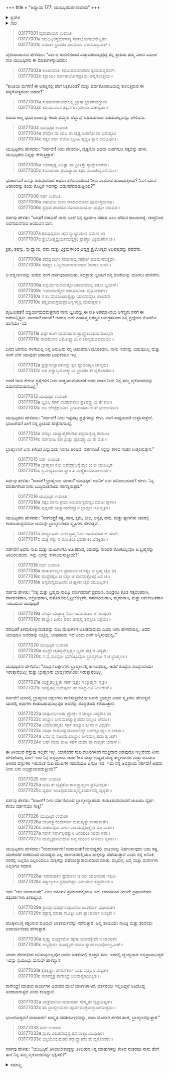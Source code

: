 +++
title = "ಅಧ್ಯಾಯ 177: ಯುಧಿಷ್ಠಿರಸರ್ಪಸಂವಾದಃ"
+++

<details><summary>ಪ್ರವೇಶ</summary>


।।   ಓಂ ಓಂ ನಮೋ ನಾರಾಯಣಾಯ।।   ಶ್ರೀ ವೇದವ್ಯಾಸಾಯ ನಮಃ ।।

ಶ್ರೀ ಕೃಷ್ಣದ್ವೈಪಾಯನ ವೇದವ್ಯಾಸ ವಿರಚಿತ  

**ಶ್ರೀ ಮಹಾಭಾರತ**

**ಆರಣ್ಯಕ ಪರ್ವ**

**ಅಜಗರ ಪರ್ವ**

**ಅಧ್ಯಾಯ 177**

</details>


<details><summary>ಸಾರ</summary>

ವಿಷಯವನ್ನು ತಿಳಿದುಕೊಂಡ ಯುಧಿಷ್ಠಿರನು ತಾನು ಪ್ರಶ್ನೆಗಳಿಗೆ ಉತ್ತರಿಸುವುದಾಗಿ ಅಜಗರನಿಗೆ ಹೇಳುವುದು (1-14). ಅಜಗರನ ಪ್ರಶ್ನೆಗಳಿಗೆ ಯುಧಿಷ್ಠಿರನು ಸಮಂಜಸವಾದ ಉತ್ತರಗಳನ್ನು ಕೊಟ್ಟಿದುದು (15-33).

</details>



> 03177001 ವೈಶಂಪಾಯನ ಉವಾಚ।  
03177001a ಯುಧಿಷ್ಠಿರಸ್ತಮಾಸಾದ್ಯ ಸರ್ಪಭೋಗಾಭಿವೇಷ್ಟಿತಂ।  
03177001c ದಯಿತಂ ಭ್ರಾತರಂ ವೀರಮಿದಂ ವಚನಮಬ್ರವೀತ್।।

ವೈಶಂಪಾಯನನು ಹೇಳಿದನು: “ಸರ್ಪದ ಸುರುಳಿಯಿಂದ ಸುತ್ತುವರೆಯಲ್ಪಟ್ಟಿದ್ದ ತನ್ನ ಪ್ರೀತಿಯ ತಮ್ಮ ವೀರನ ಸಮೀಪ ಸಾರಿ ಯುಧಿಷ್ಠಿರನು ಈ ಮಾತುಗಳನ್ನಾಡಿದನು:

> 03177002a ಕುಂತೀಮಾತಃ ಕಥಮಿಮಾಮಾಪದಂ ತ್ವಮವಾಪ್ತವಾನ್।   
03177002c ಕಶ್ಚಾಯಂ ಪರ್ವತಾಭೋಗಪ್ರತಿಮಃ ಪನ್ನಗೋತ್ತಮಃ।।

“ಕುಂತಿಯ ಮಗನೇ! ಈ ಆಪತ್ತಿನಲ್ಲಿ ಹೇಗೆ ಸಿಕ್ಕಿಕೊಂಡೆ? ಮತ್ತು ಪರ್ವತೋಪಾದಿಯಲ್ಲಿ ಕಾಣುತ್ತಿರುವ ಈ ಪನ್ನಗೋತ್ತಮನು ಯಾರು?”

> 03177003a ಸ ಧರ್ಮರಾಜಮಾಲಕ್ಷ್ಯ ಭ್ರಾತಾ ಭ್ರಾತರಮಗ್ರಜಂ।  
03177003c ಕಥಯಾಮಾಸ ತತ್ಸರ್ವಂ ಗ್ರಹಣಾದಿ ವಿಚೇಷ್ಟಿತಂ।।

ಹಿರಿಯ ಅಣ್ಣ ಧರ್ಮರಾಜನನ್ನು ಕಂಡು ತಮ್ಮನು ಹೆಬ್ಬಾವು ಹಿಡಿದಿದುರಿಂದ ನಡೆದುದೆಲ್ಲವನ್ನೂ ಹೇಳಿದನು.

> 03177004 ಯುಧಿಷ್ಠಿರ ಉವಾಚ।  
03177004a ದೇವೋ ವಾ ಯದಿ ವಾ ದೈತ್ಯ ಉರಗೋ ವಾ ಭವಾನ್ಯದಿ।  
03177004c ಸತ್ಯಂ ಸರ್ಪ ವಚೋ ಬ್ರೂಹಿ ಪೃಚ್ಚತಿ ತ್ವಾಂ ಯುಧಿಷ್ಠಿರಃ।।

ಯುಧಿಷ್ಠಿರನು ಹೇಳಿದನು: “ಸರ್ಪವೇ! ನೀನು ದೇವನೋ, ದೈತ್ಯನೋ ಅಥವಾ ಉರಗನೋ ಸತ್ಯವನ್ನು ಹೇಳು. ಯುಧಿಷ್ಠಿರನು ನಿನ್ನನ್ನು ಕೇಳುತ್ತಿದ್ದಾನೆ.

> 03177005a ಕಿಮಾಹೃತ್ಯ ವಿದಿತ್ವಾ ವಾ ಪ್ರೀತಿಸ್ತೇ ಸ್ಯಾದ್ಭುಜಂಗಮ।  
03177005c ಕಿಮಾಹಾರಂ ಪ್ರಯಚ್ಚಾಮಿ ಕಥಂ ಮುಂಚೇದ್ಭವಾನಿಮಂ।।

ಭುಜಂಗಮ! ಏನನ್ನು ತರುವುದರಿಂದ ಅಥವಾ ತಿಳಿಸುವುದರಿಂದ ನೀನು ಸಂತೋಷ ಹೊಂದುತ್ತೀಯೆ? ನಿನಗೆ ಯಾವ ಆಹಾರವನ್ನು ತಂದು ಕೊಟ್ಟರೆ ಇವನನ್ನು ಬಿಡುಗಡೆಮಾಡುತ್ತೀಯೆ?”

> 03177006 ಸರ್ಪ ಉವಾಚ।  
03177006a ನಹುಷೋ ನಾಮ ರಾಜಾಹಮಾಸಂ ಪೂರ್ವಸ್ತವಾನಘ।   
03177006c ಪ್ರಥಿತಃ ಪಂಚಮಃ ಸೋಮಾದಾಯೋಃ ಪುತ್ರೋ ನರಾಧಿಪ।।

ಸರ್ಪವು ಹೇಳಿತು: “ಅನಘ! ನರಾಧಿಪ! ನಾನು ಹಿಂದೆ ನಿನ್ನ ಪೂರ್ವಜ ನಹುಷ ಎಂಬ ಹೆಸರಿನ ರಾಜನಾಗಿದ್ದೆ. ಚಂದ್ರನಿಂದ ಐದನೆಯವನಾದ ಆಯುವಿನ ಮಗ.

> 03177007a ಕ್ರತುಭಿಸ್ತಪಸಾ ಚೈವ ಸ್ವಾಧ್ಯಾಯೇನ ದಮೇನ ಚ।  
03177007c ತ್ರೈಲೋಕ್ಯೈಶ್ವರ್ಯಮವ್ಯಗ್ರಂ ಪ್ರಾಪ್ತೋ ವಿಕ್ರಮಣೇನ ಚ।।

ಕ್ರತು, ತಪಸ್ಸು, ಸ್ವಾಧ್ಯಾಯ, ದಮ ಮತ್ತು ವಿಕ್ರಮಗಳಿಂದ ಅವ್ಯಗ್ರ ತ್ರೈಲೋಕ್ಯದ ಅಧಿಪತ್ಯವನ್ನು ಪಡೆದೆನು.

> 03177008a ತದೈಶ್ವರ್ಯಂ ಸಮಾಸಾದ್ಯ ದರ್ಪೋ ಮಾಮಗಮತ್ತದಾ।  
03177008c ಸಹಸ್ರಂ ಹಿ ದ್ವಿಜಾತೀನಾಮುವಾಹ ಶಿಬಿಕಾಂ ಮಮ।।

ಆ ಐಶ್ವರ್ಯವನ್ನು ಪಡೆದು ನನಗೆ ದರ್ಪವುಂಟಾಯಿತು. ಸಹಸ್ರಾರು ದ್ವಿಜರಿಗೆ ನನ್ನ ಶಿಬಿಕೆಯನ್ನು ಹೊರಲು ಹೇಳಿದೆನು.

> 03177009a ಐಶ್ವರ್ಯಮದಮತ್ತೋಽಹಮವಮನ್ಯ ತತೋ ದ್ವಿಜಾನ್।  
03177009c ಇಮಾಮಗಸ್ತ್ಯೇನ ದಶಾಮಾನೀತಃ ಪೃಥಿವೀಪತೇ।।  
03177010a ನ ತು ಮಾಮಜಹಾತ್ಪ್ರಜ್ಞಾ ಯಾವದದ್ಯೇತಿ ಪಾಂಡವ।  
03177010c ತಸ್ಯೈವಾನುಗ್ರಹಾದ್ರಾಜನ್ನಗಸ್ತ್ಯಸ್ಯ ಮಹಾತ್ಮನಃ।।

ಪೃಥಿವೀಪತೇ! ಐಶ್ವರ್ಯಮದಮತ್ತನಾದ ನಾನು ದ್ವಿಜರನ್ನು ಈ ರೀತಿ ಅಪಮಾನಿಸಲು ಅಗಸ್ತ್ಯನು ನನಗೆ ಈ ದಶೆಯನ್ನಿತ್ತನು. ಪಾಂಡವ! ರಾಜನ್! ಆದರೂ ಅದೇ ಮಹಾತ್ಮ ಅಗಸ್ತ್ಯನ ಅನುಗ್ರಹದಿಂದ ನನ್ನ ಪ್ರಜ್ಞೆಯು ಮೊದಲಿನ ಹಾಗೆಯೇ ಇದೆ.

> 03177011a ಷಷ್ಠೇ ಕಾಲೇ ಮಮಾಹಾರಃ ಪ್ರಾಪ್ತೋಽಯಮನುಜಸ್ತವ।  
03177011c ನಾಹಮೇನಂ ವಿಮೋಕ್ಷ್ಯಾಮಿ ನ ಚಾನ್ಯಮಭಿಕಾಮಯೇ।।

ದಿನದ ಆರನೆಯ ಗಳಿಗೆಯಲ್ಲಿ ನಿನ್ನ ಅನುಜನು ನನ್ನ ಆಹಾರವಾಗಿ ದೊರಕಿದನು. ನಾನು ಇವನನ್ನು ಬಿಡುವುದಿಲ್ಲ ಮತ್ತು ನನಗೆ ಬೇರೆ ಯಾವುದೇ ಆಹಾರದ ಬಯಕೆಯೂ ಇಲ್ಲ.

> 03177012a ಪ್ರಶ್ನಾನುಚ್ಚಾರಿತಾಂಸ್ತು ತ್ವಂ ವ್ಯಾಹರಿಷ್ಯಸಿ ಚೇನ್ಮಮ।  
03177012c ಅಥ ಪಶ್ಚಾದ್ವಿಮೋಕ್ಷ್ಯಾಮಿ ಭ್ರಾತರಂ ತೇ ವೃಕೋದರಂ।।

ಆದರೆ ನಾನು ಕೇಳುವ ಪ್ರಶ್ನೆಗಳಿಗೆ ನೀನು ಉತ್ತರಿಸುವೆಯಾದರೆ ಅದರ ನಂತರ ನೀನು ನಿನ್ನ ತಮ್ಮ ವೃಕೋದರನನ್ನು ಬಿಡುಗಡೆಮಾಡಿಸಬಲ್ಲೆ.”

> 03177013 ಯುಧಿಷ್ಠಿರ ಉವಾಚ।  
03177013a ಬ್ರೂಹಿ ಸರ್ಪ ಯಥಾಕಾಮಂ ಪ್ರತಿವಕ್ಷ್ಯಾಮಿ ತೇ ವಚಃ।   
03177013c ಅಪಿ ಚೇಚ್ಛಕ್ನುಯಾಂ ಪ್ರೀತಿಮಾಹರ್ತುಂ ತೇ ಭುಜಂಗಮ।।

ಯುಧಿಷ್ಠಿರನು ಹೇಳಿದನು: “ಸರ್ಪವೇ! ನೀನು ಇಷ್ಟಪಟ್ಟ ಪ್ರಶ್ನೆಗಳನ್ನು ಕೇಳು. ನನಗೆ ಸಾಧ್ಯವಾದರೆ ಉತ್ತರಿಸುತ್ತೇನೆ. ಭುಜಂಗಮ! ಹೀಗೆ ನಿನ್ನ ಪ್ರೀತಿಯ ಪಾತ್ರನಾಗಬಲ್ಲೆ.

> 03177014a ವೇದ್ಯಂ ಯದ್ಬ್ರಾಹ್ಮಣೇನೇಹ ತದ್ಭವಾನ್ವೇತ್ತಿ ಕೇವಲಂ।  
03177014c ಸರ್ಪರಾಜ ತತಃ ಶ್ರುತ್ವಾ ಪ್ರತಿವಕ್ಷ್ಯಾಮಿ ತೇ ವಚಃ।।

ಬ್ರಾಹ್ಮಣನಿಗೆ ಏನು ತಿಳಿದಿದೆ ಎನ್ನುವುದು ನಿನಗೂ ತಿಳಿದಿದೆ. ಸರ್ಪರಾಜ! ನಿನ್ನನ್ನು ಕೇಳಿದ ನಂತರ ಉತ್ತರಿಸುತ್ತೇನೆ.”

> 03177015 ಸರ್ಪ ಉವಾಚ।  
03177015a ಬ್ರಾಹ್ಮಣಃ ಕೋ ಭವೇದ್ರಾಜನ್ವೇದ್ಯಂ ಕಿಂ ಚ ಯುಧಿಷ್ಠಿರ।  
03177015c ಬ್ರವೀಹ್ಯತಿಮತಿಂ ತ್ವಾಂ ಹಿ ವಾಕ್ಯೈರನುಮಿಮೀಮಹೇ।।

ಸರ್ಪವು ಹೇಳಿತು: “ರಾಜನ್! ಬ್ರಾಹ್ಮಣನು ಯಾರು? ಯುಧಿಷ್ಠಿರ! ಅವನಿಗೆ ಏನು ತಿಳಿದಿರಬಹುದು? ಹೇಳು. ನಿನ್ನ ಮಾತುಗಳಿಂದ ನೀನು ಬುದ್ಧಿವಂತನೆಂದು ನನಗನ್ನಿಸುತ್ತದೆ.”

> 03177016 ಯುಧಿಷ್ಠಿರ ಉವಾಚ।  
03177016a ಸತ್ಯಂ ದಾನಂ ಕ್ಷಮಾ ಶೀಲಮಾನೃಶಂಸ್ಯಂ ದಮೋ ಘೃಣಾ।  
03177016c ದೃಶ್ಯಂತೇ ಯತ್ರ ನಾಗೇಂದ್ರ ಸ ಬ್ರಾಹ್ಮಣ ಇತಿ ಸ್ಮೃತಃ।।

ಯುಧಿಷ್ಠಿರನು ಹೇಳಿದನು: “ನಾಗೇಂದ್ರ! ಸತ್ಯ, ದಾನ, ಕ್ಷಮೆ, ಶೀಲ, ಅನೃಶ, ದಮ, ಮತ್ತು ಘೃಣಗಳು ಯಾರಲ್ಲಿ ಕಂಡುಬರುತ್ತವೆಯೋ ಅವನನ್ನೇ ಬ್ರಾಹ್ಮಣನೆಂದು ಸ್ಮೃತಿಗಳು ಹೇಳುತ್ತವೆ.

> 03177017a ವೇದ್ಯಂ ಸರ್ಪ ಪರಂ ಬ್ರಹ್ಮ ನಿರ್ದುಃಖಮಸುಖಂ ಚ ಯತ್।  
03177017c ಯತ್ರ ಗತ್ವಾ ನ ಶೋಚಂತಿ ಭವತಃ ಕಿಂ ವಿವಕ್ಷಿತಂ।।

ಸರ್ಪವೇ! ಅವನು ಸುಖ ಮತ್ತು ದುಃಖಗಳಿಗೂ ಅತೀತವಾದ, ಯಾರನ್ನು ಸೇರಿದರೆ ಶೋಕವಿಲ್ಲವೋ ಆ ಬ್ರಹ್ಮನನ್ನು ತಿಳಿದಿರಬಹುದು. ಇನ್ನು ಏನನ್ನು ಕೇಳಬಯಸುತ್ತೀಯೆ?”

> 03177018 ಸರ್ಪ ಉವಾಚ।  
03177018a ಚಾತುರ್ವರ್ಣ್ಯಂ ಪ್ರಮಾಣಂ ಚ ಸತ್ಯಂ ಚ ಬ್ರಹ್ಮ ಚೈವ ಹ।   
03177018c ಶೂದ್ರೇಷ್ವಪಿ ಚ ಸತ್ಯಂ ಚ ದಾನಮಕ್ರೋಧ ಏವ ಚ।।  
03177018e ಆನೃಶಂಸ್ಯಮಹಿಂಸಾ ಚ ಘೃಣಾ ಚೈವ ಯುಧಿಷ್ಠಿರ।।

ಸರ್ಪವು ಹೇಳಿತು: “ಸತ್ಯ ಮತ್ತು ಬ್ರಹ್ಮವು ನಾಲ್ಕೂ ವರ್ಣದವರಿಗೆ ಪ್ರಮಾಣ. ಶೂದ್ರರೂ ಕೂಡ ಸತ್ಯವಂತರಾಗಿ, ದಾನವಂತರಾಗಿ, ಅಕ್ರೋಧರಾಗಿ, ಹತೋಟಿಯಲ್ಲಿಟ್ಟುಕೊಳ್ಳದೇ, ಸಹನಾಶೀಲರಾಗಿ, ಮೃದುವಾಗಿ, ಮತ್ತು ಅನುಕಂಪಿತರಾಗಿ ಇರಬಹುದು ಯುಧಿಷ್ಠಿರ!

> 03177019a ವೇದ್ಯಂ ಯಚ್ಚಾತ್ಥ ನಿರ್ದುಃಖಮಸುಖಂ ಚ ನರಾಧಿಪ।   
03177019c ತಾಭ್ಯಾಂ ಹೀನಂ ಪದಂ ಚಾನ್ಯನ್ನ ತದಸ್ತೀತಿ ಲಕ್ಷಯೇ।।

ನರಾಧಿಪ! ತಿಳಿದುಕೊಳ್ಳುವಂತಹದ್ದು ಸುಖ ದುಃಖಗಳಿಗೆ ಅತೀತವಾದುದು ಎಂದು ನೀನು ಹೇಳಿದೆಯಲ್ಲ. ಆದರೆ ಯಾವುದೂ ಅವೆರಡನ್ನು ಬಿಟ್ಟಿಲ್ಲ. ಅಂಥಹುದು ಇದೆ ಎಂದು ನನಗೆ ಅನ್ನಿಸುವುದಿಲ್ಲ.”

> 03177020 ಯುಧಿಷ್ಠಿರ ಉವಾಚ।   
03177020a ಶೂದ್ರೇ ಚೈತದ್ಭವೇಲ್ಲಕ್ಷ್ಯಂ ದ್ವಿಜೇ ತಚ್ಚ ನ ವಿದ್ಯತೇ।  
03177020c ನ ವೈ ಶೂದ್ರೋ ಭವೇಚ್ಛೂದ್ರೋ ಬ್ರಾಹ್ಮಣೋ ನ ಚ ಬ್ರಾಹ್ಮಣಃ।।

ಯುಧಿಷ್ಠಿರನು ಹೇಳಿದನು: “ಶೂದ್ರನ ಲಕ್ಷಣಗಳು ಬ್ರಾಹ್ಮಣನಲ್ಲಿ ಕಾಣುವುದಿಲ್ಲ. ಆದರೆ ಶೂದ್ರನು ಶೂದ್ರನಾಗಿಯೇ ಇರುತ್ತಾನೆಂದಿಲ್ಲ ಮತ್ತು ಬ್ರಾಹ್ಮಣನು ಬ್ರಾಹ್ಮಣನಾಗಿಯೇ ಇರುತ್ತಾನೆಂದಿಲ್ಲ.

> 03177021a ಯತ್ರೈತಲ್ಲಕ್ಷ್ಯತೇ ಸರ್ಪ ವೃತ್ತಂ ಸ ಬ್ರಾಹ್ಮಣಃ ಸ್ಮೃತಃ।  
03177021c ಯತ್ರೈತನ್ನ ಭವೇತ್ಸರ್ಪ ತಂ ಶೂದ್ರಮಿತಿ ನಿರ್ದಿಶೇತ್।।

ಸರ್ಪವೇ! ಯಾರಲ್ಲಿ ಬ್ರಾಹ್ಮಣನ ಲಕ್ಷಣಗಳು ಕಾಣಿಸುತ್ತವೆಯೋ ಅವನೇ ಬ್ರಾಹ್ಮಣ ಎಂದು ಸ್ಮೃತಿಗಳು ಹೇಳುತ್ತವೆ. ಯಾರಲ್ಲಿ ಅವುಗಳು ಕಂಡುಬರುವುದಿಲ್ಲವೋ ಅವರನ್ನು ಶೂದ್ರರೆಂದು ಕರೆಯುತ್ತಾರೆ.

> 03177022a ಯತ್ಪುನರ್ಭವತಾ ಪ್ರೋಕ್ತಂ ನ ವೇದ್ಯಂ ವಿದ್ಯತೇತಿ ಹ।  
03177022c ತಾಭ್ಯಾಂ ಹೀನಮತೀತ್ಯಾತ್ರ ಪದಂ ನಾಸ್ತೀತಿ ಚೇದಪಿ।।  
03177023a ಏವಮೇತನ್ಮತಂ ಸರ್ಪ ತಾಭ್ಯಾಂ ಹೀನಂ ನ ವಿದ್ಯತೇ।  
03177023c ಯಥಾ ಶೀತೋಷ್ಣಯೋರ್ಮಧ್ಯೇ ಭವೇನ್ನೋಷ್ಣಂ ನ ಶೀತತಾ।।  
03177024a ಏವಂ ವೈ ಸುಖದುಃಖಾಭ್ಯಾಂ ಹೀನಮಸ್ತಿ ಪದಂ ಕ್ವ ಚಿತ್।  
03177024c ಏಷಾ ಮಮ ಮತಿಃ ಸರ್ಪ ಯಥಾ ವಾ ಮನ್ಯತೇ ಭವಾನ್।।

ಈ ತಿಳಿಯುವ ವಸ್ತುವು ಇಲ್ಲವೇ ಇಲ್ಲ. ಯಾಕೆಂದರೆ ಸುಖ ದುಃಖಗಳಿಂದ ಮುಕ್ತವಾದ ಯಾವುದೂ ಇಲ್ಲವೆಂದು ನೀನು ಹೇಳಿದೆಯಲ್ಲ ಸರ್ಪ! ಇದು ನಿನ್ನ ಅಭಿಪ್ರಾಯ. ಆದರೆ ಶೀತ ಮತ್ತು ಉಷ್ಣದ ಮದ್ಯೆ ತಣ್ಣಗಾಗಿರದ ಮತ್ತು ಬಿಸಿಯೂ ಆಗಿರದ ವಸ್ತುಗಳು ಇರುವಂತೆ ಸುಖ ದುಃಖಗಳ ನಡುವೆಯೂ ಏನೋ ಇದೆ. ಇದು ನನ್ನ ಅಭಿಪ್ರಾಯ ಸರ್ಪವೇ! ಅಥವಾ ನೀನು ಏನು ಅಭಿಪ್ರಾಯಪಡುತ್ತೀಯೆ?”

> 03177025 ಸರ್ಪ ಉವಾಚ।  
03177025a ಯದಿ ತೇ ವೃತ್ತತೋ ರಾಜನ್ಬ್ರಾಹ್ಮಣಃ ಪ್ರಸಮೀಕ್ಷಿತಃ।  
03177025c ವ್ಯರ್ಥಾ ಜಾತಿಸ್ತದಾಯುಷ್ಮನ್ಕೃತಿರ್ಯಾವನ್ನ ದೃಶ್ಯತೇ।।

ಸರ್ಪವು ಹೇಳಿತು: “ರಾಜನ್! ನೀನು ವರ್ತನೆಯಿಂದ ಬ್ರಾಹ್ಮಣನ್ಯಾರೆಂದು ಗುರುತಿಸುವೆಯಾದರೆ ಜಾತಿಯು ವ್ಯರ್ಥ. ಕೇವಲ ವರ್ತನೆಯೇ ಸಾಕ್ಷಿ!”

> 03177026 ಯುಧಿಷ್ಠಿರ ಉವಾಚ।  
03177026a ಜಾತಿರತ್ರ ಮಹಾಸರ್ಪ ಮನುಷ್ಯತ್ವೇ ಮಹಾಮತೇ।   
03177026c ಸಂಕರಾತ್ಸರ್ವವರ್ಣಾನಾಂ ದುಷ್ಪರೀಕ್ಷ್ಯೇತಿ ಮೇ ಮತಿಃ।।  
03177027a ಸರ್ವೇ ಸರ್ವಾಸ್ವಪತ್ಯಾನಿ ಜನಯಂತಿ ಯದಾ ನರಾಃ।  
03177027c ವಾಮ್ಮೈಥುನಮಥೋ ಜನ್ಮ ಮರಣಂ ಚ ಸಮಂ ನೃಣಾಂ।।

ಯುಧಿಷ್ಠಿರನು ಹೇಳಿದನು: “ಮಹಾಸರ್ಪವೇ! ಮಹಾಮತೇ! ಮನುಷ್ಯರಲ್ಲಿ ಜಾತಿಯನ್ನು ನಿರ್ಧರಿಸುವುದು ಬಹು ಕಷ್ಟ. ಯಾಕೆಂದರೆ ಸಂಕರದಿಂದ ಮನುಷ್ಯನು ಎಲ್ಲ ವರ್ಣದವರಲ್ಲಿಯೂ ಮಕ್ಕಳನ್ನು ಪಡೆಯುತ್ತಾನೆ ಎಂದು ನನ್ನ ಅನಿಸಿಕೆ. ನರರಲ್ಲಿ ಎಲ್ಲರೂ ಎಲ್ಲರಿಂದಲೂ ಮಕ್ಕಳನ್ನು ಪಡೆಯುತ್ತಾರಾದುದರಿಂದ ಮಾತು, ಮೈಥುನ, ಜನ್ಮ ಮತ್ತು ಮರಣಗಳು ಎಲ್ಲರಿಗೂ ಸಮಾನ.

> 03177028a ಇದಮಾರ್ಷಂ ಪ್ರಮಾಣಂ ಚ ಯೇ ಯಜಾಮಹ ಇತ್ಯಪಿ।  
03177028c ತಸ್ಮಾಚ್ಛೀಲಂ ಪ್ರಧಾನೇಷ್ಟಂ ವಿದುರ್ಯೇ ತತ್ತ್ವದರ್ಶಿನಃ।।

ಇದು “ಯೇ ಯಜಾಮಹೇ” ಎಂಬ ಋಷಿಗಳ ಪ್ರಮಾಣದಲ್ಲಿಯೂ ಇದೆ. ಆದುದರಿಂದ ಶೀಲವೇ ಪ್ರಧಾನವೆಂದು ತತ್ವದರ್ಶಿಗಳು ತಿಳಿದಿದ್ದಾರೆ.

> 03177029a ಪ್ರಾಮ್ನಾಭಿವರ್ಧನಾತ್ಪುಂಸೋ ಜಾತಕರ್ಮ ವಿಧೀಯತೇ।   
03177029c ತತ್ರಾಸ್ಯ ಮಾತಾ ಸಾವಿತ್ರೀ ಪಿತಾ ತ್ವಾಚಾರ್ಯ ಉಚ್ಯತೇ।।

ಹೊಕ್ಕಳುಬಳ್ಳಿ ಕತ್ತರಿಸುವ ಮೊದಲೇ ಜಾತಕರ್ಮವನ್ನು ನಡೆಸುತ್ತಾರೆ. ಅಲ್ಲಿ ತಾಯಿಯೇ ಸಾವಿತ್ರಿ ಮತ್ತು ತಂದೆಯೇ ಆಚಾರ್ಯನೆಂದು ಹೇಳುತ್ತಾರೆ.

> 03177030a ವೃತ್ತ್ಯಾ ಶೂದ್ರಸಮೋ ಹ್ಯೇಷ ಯಾವದ್ವೇದೇ ನ ಜಾಯತೇ।  
03177030c ಅಸ್ಮಿನ್ನೇವಂ ಮತಿದ್ವೈಧೇ ಮನುಃ ಸ್ವಾಯಂಭುವೋಽಬ್ರವೀತ್।।

ಯಾರು ವೇದಗಳಿಂದ ಜನಿಸುವುದಿಲ್ಲವೋ ಅವನು ನಡತೆಯಲ್ಲಿ ಶೂದ್ರನ ಸಮ. ಇದರಲ್ಲಿ ದ್ವಂದ್ವವಾದ ಅಭಿಪ್ರಾಯವಿದ್ದರೆ ಇದನ್ನು ಸ್ವಯಂಭು ಮನುವೇ ಹೇಳಿದ್ದಾನೆ.

> 03177031a ಕೃತಕೃತ್ಯಾಃ ಪುನರ್ವರ್ಣಾ ಯದಿ ವೃತ್ತಂ ನ ವಿದ್ಯತೇ।  
03177031c ಸಂಕರಸ್ತತ್ರ ನಾಗೇಂದ್ರ ಬಲವಾನ್ಪ್ರಸಮೀಕ್ಷಿತಃ।।

ನಾಗೇಂದ್ರ! ಮಾಡುವ ಕಾರ್ಯಗಳ ಆಧಾರದ ಮೇಲೆ ವರ್ಣಗಳಾಗಿವೆ. ವರ್ತನೆಯೇ ಇಲ್ಲದಿದ್ದರೆ ಅತಿದೊಡ್ಡ ಸಂಕರವಾಗುತ್ತದೆ ಎಂದು ಕಂಡಿದ್ದಾರೆ.

> 03177032a ಯತ್ರೇದಾನೀಂ ಮಹಾಸರ್ಪ ಸಂಸ್ಕೃತಂ ವೃತ್ತಮಿಷ್ಯತೇ।   
03177032c ತಂ ಬ್ರಾಹ್ಮಣಮಹಂ ಪೂರ್ವಮುಕ್ತವಾನ್ಭುಜಗೋತ್ತಮ।।

ಭುಜಗೋತ್ತಮ! ಮಹಾಸರ್ಪ! ಸಂಸ್ಕೃತ ನಡತೆಯುಳ್ಳವನನ್ನು, ನಾನು ಮೊದಲೇ ಹೇಳಿದ ಹಾಗೆ, ಬ್ರಾಹ್ಮಣನೆನ್ನುತ್ತಾರೆ.”

> 03177033 ಸರ್ಪ ಉವಾಚ।   
03177033a ಶ್ರುತಂ ವಿದಿತವೇದ್ಯಸ್ಯ ತವ ವಾಕ್ಯಂ ಯುಧಿಷ್ಠಿರ।  
03177033c ಭಕ್ಷಯೇಯಮಹಂ ಕಸ್ಮಾದ್ಭ್ರಾತರಂ ತೇ ವೃಕೋದರಂ।।

ಸರ್ಪವು ಹೇಳಿತು: “ಯುಧಿಷ್ಠಿರ! ತಿಳಿಯಬೇಕಾದ್ದನ್ನು ತಿಳಿದಿರುವ ನಿನ್ನ ಮಾತುಗಳನ್ನು ಕೇಳಿದ ನಂತರವೂ ನಾನು ಹೇಗೆ ತಾನೆ ನಿನ್ನ ತಮ್ಮ ವೃಕೋದರನನ್ನು ಭಕ್ಷಿಸಲಿ?”

<details><summary>ಸಮಾಪ್ತಿ</summary>


ಇತಿ ಶ್ರೀ ಮಹಾಭಾರತೇ ಆರಣ್ಯಕಪರ್ವಣಿ ಅಜಗರಪರ್ವಣಿ ಯುಧಿಷ್ಠಿರಸರ್ಪಸಂವಾದೇ ಸಪ್ತಸಪ್ತತ್ಯಧಿಕಶತತಮೋಽಧ್ಯಾಯ:।  
ಇದು ಮಹಾಭಾರತದ ಆರಣ್ಯಕಪರ್ವದಲ್ಲಿ ಅಜಗರಪರ್ವದಲ್ಲಿ ಯುಧಿಷ್ಠಿರಸರ್ಪಸಂವಾದಲ್ಲಿ ನೂರಾಎಪ್ಪತ್ತೇಳನೆಯ ಅಧ್ಯಾಯವು.



</details>
